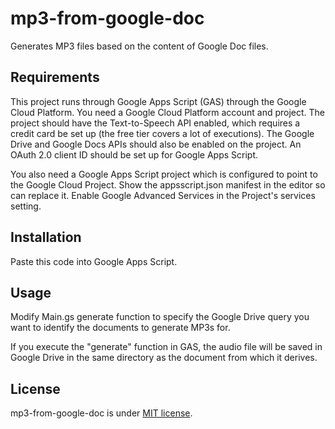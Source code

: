 # mp3-from-google-doc
Generates MP3 files based on the content of Google Doc files.

## Requirements
This project runs through Google Apps Script (GAS) through the Google Cloud Platform.
You need a Google Cloud Platform account and project.
The project should have the Text-to-Speech API enabled, which requires a credit card be set up (the free tier covers a lot of executions).
The Google Drive and Google Docs APIs should also be enabled on the project.
An OAuth 2.0 client ID should be set up for Google Apps Script.

You also need a Google Apps Script project which is configured to point to the Google Cloud Project.
Show the appsscript.json manifest in the editor so can replace it.
Enable Google Advanced Services in the Project's services setting.

## Installation
Paste this code into Google Apps Script.

## Usage
Modify Main.gs generate function to specify the Google Drive query you want to identify the documents to generate MP3s for.

If you execute the "generate" function in GAS, the audio file will be saved in Google Drive in the same directory as the document from which it derives.

## License
mp3-from-google-doc is under [MIT license](https://en.wikipedia.org/wiki/MIT_License).
